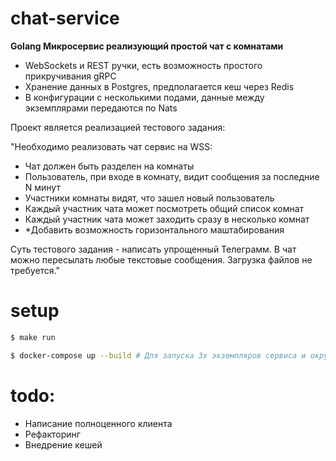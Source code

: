 # chat-service

__Golang Микросервис реализующий простой чат с комнатами__
* WebSockets и REST ручки, есть возможность простого прикручивания gRPC 
* Хранение данных в Postgres, предполагается кеш через Redis
* В конфигурации с несколькими подами, данные между экземплярами передаются по Nats

Проект является реализацией тестового задания:

"Необходимо реализовать чат сервис на WSS:
- Чат должен быть разделен на комнаты
- Пользователь, при входе в комнату, видит сообщения за последние N минут
- Участники комнаты видят, что зашел новый пользователь
- Каждый участник чата может посмотреть общий список комнат
- Каждый участник чата может заходить сразу в несколько комнат
- \*Добавить возможность горизонтального маштабирования

Суть тестового задания - написать упрощенный Телеграмм. В чат можно пересылать любые текстовые сообщения. Загрузка файлов не требуется."




# setup

```bash
$ make run 

$ docker-compose up --build # Для запуска 3х экземпляров сервиса и окружения
```

# todo:
- Написание полноценного клиента
- Рефакторинг
- Внедрение кешей
